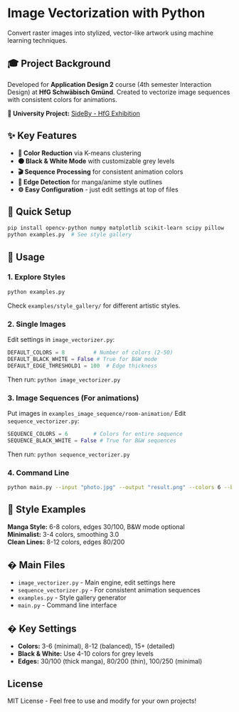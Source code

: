 # Image Vectorization with Python

Convert raster images into stylized, vector-like artwork using machine learning techniques.

## 🎓 Project Background

Developed for **Application Design 2** course (4th semester Interaction Design) at **HfG Schwäbisch Gmünd**. Created to vectorize image sequences with consistent colors for animations.

**🔗 University Project:** [SideBy - HfG Exhibition](https://ausstellung.hfg-gmuend.de/s-2525/projekte/sideby/studiengang:ig)

## ✨ Key Features

- **🎨 Color Reduction** via K-means clustering
- **⚫ Black & White Mode** with customizable grey levels  
- **🎬 Sequence Processing** for consistent animation colors
- **📝 Edge Detection** for manga/anime style outlines
- **⚙️ Easy Configuration** - just edit settings at top of files

## 🚀 Quick Setup

```bash
pip install opencv-python numpy matplotlib scikit-learn scipy pillow
python examples.py  # See style gallery
```

## 🎯 Usage

### 1. **Explore Styles**
```bash
python examples.py
```
Check `examples/style_gallery/` for different artistic styles.

### 2. **Single Images**
Edit settings in `image_vectorizer.py`:
```python
DEFAULT_COLORS = 8         # Number of colors (2-50)
DEFAULT_BLACK_WHITE = False # True for B&W mode
DEFAULT_EDGE_THRESHOLD1 = 100  # Edge thickness
```
Then run: `python image_vectorizer.py`

### 3. **Image Sequences** (For animations)
Put images in `examples_image_sequence/room-animation/`
Edit `sequence_vectorizer.py`:
```python
SEQUENCE_COLORS = 6        # Colors for entire sequence
SEQUENCE_BLACK_WHITE = False # True for B&W sequences
```
Then run: `python sequence_vectorizer.py`

### 4. **Command Line**
```bash
python main.py --input "photo.jpg" --output "result.png" --colors 6 --black-white
```

## 🎨 Style Examples

**Manga Style:** 6-8 colors, edges 30/100, B&W mode optional  
**Minimalist:** 3-4 colors, smoothing 3.0  
**Clean Lines:** 8-12 colors, edges 80/200

## � Main Files

- `image_vectorizer.py` - Main engine, edit settings here
- `sequence_vectorizer.py` - For consistent animation sequences  
- `examples.py` - Style gallery generator
- `main.py` - Command line interface

## � Key Settings

- **Colors:** 3-6 (minimal), 8-12 (balanced), 15+ (detailed)
- **Black & White:** Use 4-10 colors for grey levels
- **Edges:** 30/100 (thick manga), 80/200 (thin), 100/250 (minimal)

## License

MIT License - Feel free to use and modify for your own projects!
